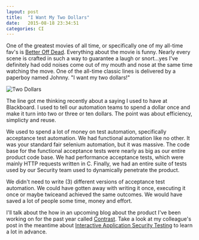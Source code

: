 ```yaml
---
layout: post
title:  "I Want My Two Dollars"
date:   2015-08-18 23:34:51
categories: CI
---
```

One of the greatest movies of all time, or specifically one of my all-time fav's is [Better Off Dead](http://www.imdb.com/title/tt0088794/). Everything about the movie is funny. Nearly every scene is crafted in such a way to guarantee a laugh or snort...yes I've definitely had odd noises come out of my mouth and nose at the same time watching the move. One of the all-time classic lines is delivered by a paperboy named Johnny. "I want my two dollars!"

![Two Dollars](../../../../../images/twodollars.jpeg)

The line got me thinking recently about a saying I used to have at Blackboard. I used to tell our automation teams to spend a dollar once and make it turn into two or three or ten dollars. The point was about efficiency, simplicty and reuse.

We used to spend a lot of money on test automation, specifically acceptance test automation. We had functional automation like no other. It was your standard fair selenium automation, but it was massive. The code base for the functional acceptance tests were nearly as big as our entire product code base. We had performance acceptance tests, which were mainly HTTP requests written in C. Finally, we had an entire suite of tests used by our Security team used to dynamically penetrate the product.

We didn't need to write (3) different versions of acceptance test automation. We could have gotten away with writing it once, executing it once or maybe twiceand achieved the same outcomes. We would have saved a lot of people some time, money and effort. 

I'll talk about the how in an upcoming blog about the product I've been working on for the past year called [Contrast](http://www.contrastsecurity.com/). Take a look at my colleague's post in the meantime about [Interactive Application Security Testing](http://www.contrastsecurity.com/security-influencers/9-reasons-why-interactive-tools-are-better-than-static-or-dynamic-tools-regarding-application-security) to learn a lot in advance.
